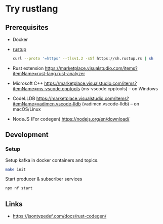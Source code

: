 # Try rustlang

## Prerequisites

- Docker
- [rustup](https://rustup.rs/)

  ```bash
  curl --proto '=https' --tlsv1.2 -sSf https://sh.rustup.rs | sh
  ```

- Rust extension <https://marketplace.visualstudio.com/items?itemName=rust-lang.rust-analyzer>
- Microsoft C++ <https://marketplace.visualstudio.com/items?itemName=ms-vscode.cpptools> (ms-vscode.cpptools) – on Windows
- CodeLLDB <https://marketplace.visualstudio.com/items?itemName=vadimcn.vscode-lldb> (vadimcn.vscode-lldb) – on macOS/Linux
- NodeJS (For codegen) <https://nodejs.org/en/download/>

## Development

### Setup

Setup kafka in docker containers and topics.

```bash
make init
```

Start producer & subscriber services

```bash
npx nf start
```

## Links

- <https://jsontypedef.com/docs/rust-codegen/>
